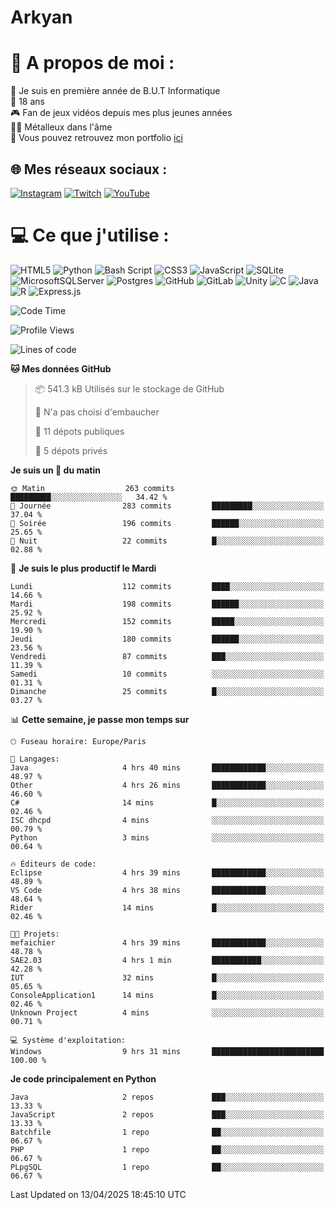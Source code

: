 # Arkyan
 # 💫 A propos de moi :
📖 Je suis en première année de B.U.T Informatique  
🎂 18 ans  
🎮 Fan de jeux vidéos depuis mes plus jeunes années  
🤘🏻 Métalleux dans l'âme  
📕 Vous pouvez retrouvez mon portfolio [ici](https://arkyanportfolio.netlify.app/)

## 🌐 Mes réseaux sociaux :
[![Instagram](https://img.shields.io/badge/Instagram-%23E4405F.svg?logo=Instagram&logoColor=white)](https://instagram.com/arkyan25) [![Twitch](https://img.shields.io/badge/Twitch-%239146FF.svg?logo=Twitch&logoColor=white)](https://twitch.tv/arkyan_) [![YouTube](https://img.shields.io/badge/YouTube-%23FF0000.svg?logo=YouTube&logoColor=white)](https://youtube.com/@arkyan_) 

# 💻 Ce que j'utilise :
![HTML5](https://img.shields.io/badge/html5-%23E34F26.svg?style=for-the-badge&logo=html5&logoColor=white) ![Python](https://img.shields.io/badge/python-3670A0?style=for-the-badge&logo=python&logoColor=ffdd54) ![Bash Script](https://img.shields.io/badge/bash_script-%23121011.svg?style=for-the-badge&logo=gnu-bash&logoColor=white) ![CSS3](https://img.shields.io/badge/css3-%231572B6.svg?style=for-the-badge&logo=css3&logoColor=white) ![JavaScript](https://img.shields.io/badge/javascript-%23323330.svg?style=for-the-badge&logo=javascript&logoColor=%23F7DF1E) ![SQLite](https://img.shields.io/badge/sqlite-%2307405e.svg?style=for-the-badge&logo=sqlite&logoColor=white) ![MicrosoftSQLServer](https://img.shields.io/badge/Microsoft%20SQL%20Server-CC2927?style=for-the-badge&logo=microsoft%20sql%20server&logoColor=white) ![Postgres](https://img.shields.io/badge/postgres-%23316192.svg?style=for-the-badge&logo=postgresql&logoColor=white) ![GitHub](https://img.shields.io/badge/github-%23121011.svg?style=for-the-badge&logo=github&logoColor=white) ![GitLab](https://img.shields.io/badge/gitlab-%23181717.svg?style=for-the-badge&logo=gitlab&logoColor=white) ![Unity](https://img.shields.io/badge/unity-%23000000.svg?style=for-the-badge&logo=unity&logoColor=white)  ![C](https://img.shields.io/badge/c-%2300599C.svg?style=for-the-badge&logo=c&logoColor=white) ![Java](https://img.shields.io/badge/java-%23ED8B00.svg?style=for-the-badge&logo=openjdk&logoColor=white) ![R](https://img.shields.io/badge/r-%23276DC3.svg?style=for-the-badge&logo=r&logoColor=white) ![Express.js](https://img.shields.io/badge/express.js-%23404d59.svg?style=for-the-badge&logo=express&logoColor=%2361DAFB)

<!--START_SECTION:waka-->
![Code Time](http://img.shields.io/badge/Code%20Time-304%20hrs%2047%20mins-blue)

![Profile Views](http://img.shields.io/badge/Vues%20du%20profil-0-blue)

![Lines of code](https://img.shields.io/badge/Depuis%20Hello%20World%2C%20j%27ai%20%C3%A9crit-3.8%20million%20Lignes%20de%20code-blue)

**🐱 Mes données GitHub** 

> 📦 541.3 kB Utilisés sur le stockage de GitHub 
 > 
> 🚫 N'a pas choisi d'embaucher
 > 
> 📜 11 dépots publiques 
 > 
> 🔑 5 dépots privés 
 > 
**Je suis un 🐤 du matin** 

```text
🌞 Matin                  263 commits         █████████░░░░░░░░░░░░░░░░   34.42 % 
🌆 Journée                283 commits         █████████░░░░░░░░░░░░░░░░   37.04 % 
🌃 Soirée                 196 commits         ██████░░░░░░░░░░░░░░░░░░░   25.65 % 
🌙 Nuit                   22 commits          █░░░░░░░░░░░░░░░░░░░░░░░░   02.88 % 
```
📅 **Je suis le plus productif le Mardi** 

```text
Lundi                    112 commits         ████░░░░░░░░░░░░░░░░░░░░░   14.66 % 
Mardi                    198 commits         ██████░░░░░░░░░░░░░░░░░░░   25.92 % 
Mercredi                 152 commits         █████░░░░░░░░░░░░░░░░░░░░   19.90 % 
Jeudi                    180 commits         ██████░░░░░░░░░░░░░░░░░░░   23.56 % 
Vendredi                 87 commits          ███░░░░░░░░░░░░░░░░░░░░░░   11.39 % 
Samedi                   10 commits          ░░░░░░░░░░░░░░░░░░░░░░░░░   01.31 % 
Dimanche                 25 commits          █░░░░░░░░░░░░░░░░░░░░░░░░   03.27 % 
```


📊 **Cette semaine, je passe mon temps sur** 

```text
🕑︎ Fuseau horaire: Europe/Paris

💬 Langages: 
Java                     4 hrs 40 mins       ████████████░░░░░░░░░░░░░   48.97 % 
Other                    4 hrs 26 mins       ████████████░░░░░░░░░░░░░   46.60 % 
C#                       14 mins             █░░░░░░░░░░░░░░░░░░░░░░░░   02.46 % 
ISC dhcpd                4 mins              ░░░░░░░░░░░░░░░░░░░░░░░░░   00.79 % 
Python                   3 mins              ░░░░░░░░░░░░░░░░░░░░░░░░░   00.64 % 

🔥 Éditeurs de code: 
Eclipse                  4 hrs 39 mins       ████████████░░░░░░░░░░░░░   48.89 % 
VS Code                  4 hrs 38 mins       ████████████░░░░░░░░░░░░░   48.64 % 
Rider                    14 mins             █░░░░░░░░░░░░░░░░░░░░░░░░   02.46 % 

🐱‍💻 Projets: 
mefaichier               4 hrs 39 mins       ████████████░░░░░░░░░░░░░   48.78 % 
SAE2.03                  4 hrs 1 min         ███████████░░░░░░░░░░░░░░   42.28 % 
IUT                      32 mins             █░░░░░░░░░░░░░░░░░░░░░░░░   05.65 % 
ConsoleApplication1      14 mins             █░░░░░░░░░░░░░░░░░░░░░░░░   02.46 % 
Unknown Project          4 mins              ░░░░░░░░░░░░░░░░░░░░░░░░░   00.71 % 

💻 Système d'exploitation: 
Windows                  9 hrs 31 mins       █████████████████████████   100.00 % 
```

**Je code principalement en Python** 

```text
Java                     2 repos             ███░░░░░░░░░░░░░░░░░░░░░░   13.33 % 
JavaScript               2 repos             ███░░░░░░░░░░░░░░░░░░░░░░   13.33 % 
Batchfile                1 repo              ██░░░░░░░░░░░░░░░░░░░░░░░   06.67 % 
PHP                      1 repo              ██░░░░░░░░░░░░░░░░░░░░░░░   06.67 % 
PLpgSQL                  1 repo              ██░░░░░░░░░░░░░░░░░░░░░░░   06.67 % 
```




 Last Updated on 13/04/2025 18:45:10 UTC
<!--END_SECTION:waka-->

<!--START_SECTION:SHOW_PROJECTS-->
<!--END_SECTION:SHOW_PROJECTS-->

<!--START_SECTION:SHOW_LINES_OF_CODE-->
<!--END_SECTION:SHOW_LINES_OF_CODE-->

<!--START_SECTION:SHOW_TOTAL_CODE_TIME-->
<!--END_SECTION:SHOW_TOTAL_CODE_TIME-->

<!--START_SECTION:SHOW_PROFILE_VIEWS-->
<!--END_SECTION:SHOW_PROFILE_VIEWS-->

<!--START_SECTION:SHOW_COMMIT-->
<!--END_SECTION:SHOW_COMMIT-->

<!--START_SECTION:SHOW_DAYS_OF_WEEK-->
<!--END_SECTION:SHOW_DAYS_OF_WEEK-->

<!--START_SECTION:SHOW_LANGUAGE-->
<!--END_SECTION:SHOW_LANGUAGE-->

<!--START_SECTION:SHOW_TIMEZONE-->
<!--END_SECTION:SHOW_TIMEZONE-->

<!--START_SECTION:SHOW_LANGUAGE_PER_REPO-->
<!--END_SECTION:SHOW_LANGUAGE_PER_REPO-->

<!--START_SECTION:SHOW_SHORT_INFO-->
<!--END_SECTION:SHOW_SHORT_INFO-->
